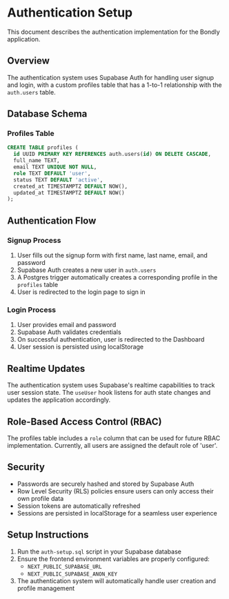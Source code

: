# Authentication Setup

This document describes the authentication implementation for the Bondly application.

## Overview

The authentication system uses Supabase Auth for handling user signup and login, with a custom profiles table that has a 1-to-1 relationship with the `auth.users` table.

## Database Schema

### Profiles Table

```sql
CREATE TABLE profiles (
  id UUID PRIMARY KEY REFERENCES auth.users(id) ON DELETE CASCADE,
  full_name TEXT,
  email TEXT UNIQUE NOT NULL,
  role TEXT DEFAULT 'user',
  status TEXT DEFAULT 'active',
  created_at TIMESTAMPTZ DEFAULT NOW(),
  updated_at TIMESTAMPTZ DEFAULT NOW()
);
```

## Authentication Flow

### Signup Process

1. User fills out the signup form with first name, last name, email, and password
2. Supabase Auth creates a new user in `auth.users`
3. A Postgres trigger automatically creates a corresponding profile in the `profiles` table
4. User is redirected to the login page to sign in

### Login Process

1. User provides email and password
2. Supabase Auth validates credentials
3. On successful authentication, user is redirected to the Dashboard
4. User session is persisted using localStorage

## Realtime Updates

The authentication system uses Supabase's realtime capabilities to track user session state. The `useUser` hook listens for auth state changes and updates the application accordingly.

## Role-Based Access Control (RBAC)

The profiles table includes a `role` column that can be used for future RBAC implementation. Currently, all users are assigned the default role of 'user'.

## Security

- Passwords are securely hashed and stored by Supabase Auth
- Row Level Security (RLS) policies ensure users can only access their own profile data
- Session tokens are automatically refreshed
- Sessions are persisted in localStorage for a seamless user experience

## Setup Instructions

1. Run the `auth-setup.sql` script in your Supabase database
2. Ensure the frontend environment variables are properly configured:
   - `NEXT_PUBLIC_SUPABASE_URL`
   - `NEXT_PUBLIC_SUPABASE_ANON_KEY`
3. The authentication system will automatically handle user creation and profile management
